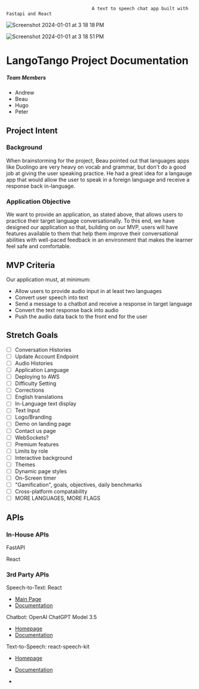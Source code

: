                                     A text to speech chat app built with Fastapi and React
![Screenshot 2024-01-01 at 3 18 18 PM](https://github.com/Hug0Rodriguez/-langotango/assets/76200652/a96df3c5-a3a3-42de-9f8f-124bb5328f11)

![Screenshot 2024-01-01 at 3 18 51 PM](https://github.com/Hug0Rodriguez/-langotango/assets/76200652/4d46c1e7-034f-4205-95d2-55c63f505603)





# LangoTango Project Documentation
##### Team Members
- Andrew
- Beau
- Hugo
- Peter

## Project Intent

### Background

When brainstorming for the project, Beau pointed out that languages apps like Duolingo are very heavy on vocab and grammar, but don't do a good job at giving the user speaking practice. He had a great idea for a langauge app that would allow the user to speak in a foreign language and receive a response back in-language.

### Application Objective

We want to provide an application, as stated above, that allows users to practice their target language conversationally. To this end, we have designed our application so that, building on our MVP, users will have features available to them that help them improve their conversational abilities with well-paced feedback in an environment that makes the learner  feel safe and comfortable.

## MVP Criteria

Our application must, at minimum:

- Allow users to provide audio input in at least two languages
- Convert user speech into text
- Send a message to a chatbot and receive a response in target language
- Convert the text response back into audio
- Push the audio data back to the front end for the user

## Stretch Goals

- [ ] Conversation Histories
- [ ] Update Account Endpoint
- [ ] Audio Histories
- [ ] Application Language
- [ ] Deploying to AWS
- [ ] Difficulty Setting
- [ ] Corrections
- [ ] English translations
- [ ] In-Language text display
- [ ] Text Input
- [ ] Logo/Branding
- [ ] Demo on landing page
- [ ] Contact us page
- [ ] WebSockets?
- [ ] Premium features
- [ ] Limits by role
- [ ] Interactive background
- [ ] Themes
- [ ] Dynamic page styles
- [ ] On-Screen timer
- [ ] "Gamification", goals, objectives, daily benchmarks
- [ ] Cross-platform compatability
- [ ] MORE LANGUAGES, MORE FLAGS

## APIs

### In-House APIs

FastAPI

React

### 3rd Party APIs

Speech-to-Text: React
- [Main Page](https://www.npmjs.com/)
- [Documentation](https://www.npmjs.com/package/react-speech-kit#install)

Chatbot: OpenAI ChatGPT Model 3.5
- [Homepage](https://platform.openai.com/)
- [Documentation](https://platform.openai.com/docs/api-reference/)

Text-to-Speech: react-speech-kit
- [Homepage](https://www.npmjs.com/)
- [Documentation](https://www.npmjs.com/package/react-speech-kit#install)

- 
